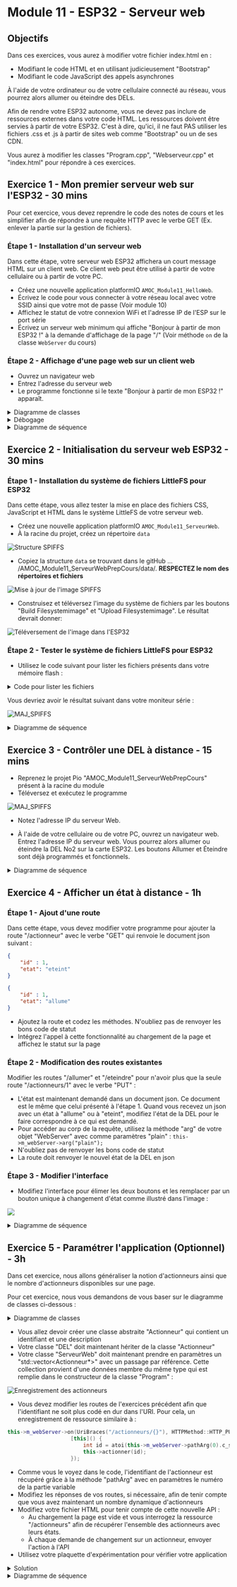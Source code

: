 # Module 11 - ESP32 - Serveur web

## Objectifs

Dans ces exercices, vous aurez à modifier votre fichier index.html en :

- Modifiant le code HTML et en utilisant judicieusement "Bootstrap"
- Modifiant le code JavaScript des appels asynchrones

À l'aide de votre ordinateur ou de votre cellulaire connecté au réseau, vous pourrez alors allumer ou éteindre des DELs.

Afin de rendre votre ESP32 autonome, vous ne devez pas inclure de ressources externes dans votre code HTML. Les ressources doivent être servies à partir de votre ESP32. C'est à dire, qu'ici, il ne faut PAS utiliser les fichiers .css et .js à partir de sites web comme "Bootstrap" ou un de ses CDN.

Vous aurez à modifier les classes "Program.cpp", "Webserveur.cpp" et "index.html" pour répondre à ces exercices.

## Exercice 1 - Mon premier serveur web sur l'ESP32 - 30 mins

Pour cet exercice, vous devez reprendre le code des notes de cours et les simplifier afin de répondre à une requête HTTP avec le verbe GET (Ex. enlever la partie sur la gestion de fichiers).

### Étape 1 - Installation d'un serveur web

Dans cette étape, votre serveur web ESP32 affichera un court message HTML sur un client web. Ce client web peut être utilisé à partir de votre cellulaire ou à partir de votre PC.

- Créez une nouvelle application platformIO ```AMOC_Module11_HelloWeb```.
- Écrivez le code pour vous connecter à votre réseau local avec votre SSID ainsi que votre mot de passe (Voir module 10)
- Affichez le statut de votre connexion WiFi et l'adresse IP de l'ESP sur le port série
- Écrivez un serveur web minimum qui affiche "Bonjour à partir de mon ESP32 !" à la demande d'affichage de la page "/" (Voir méthode ```on``` de la classe ```WebServer``` du cours)

### Étape 2 - Affichage d'une page web sur un client web

- Ouvrez un navigateur web
- Entrez l'adresse du serveur web
- Le programme fonctionne si le texte "Bonjour à partir de mon ESP32 !" apparaît.

<details>
    <summary>Diagramme de classes</summary>

![Diagramme de classes](../images/Module11_ESP32_ServeurWeb/diag/ex01_diagClasses/exercice1_acces_page_web_diag_classes.png)

</details>

<details>
    <summary>Débogage</summary>

Si cela ne fonctionne pas :

- Validez que vous avez bien la bonne adresse IP
- Validez que votre ordinateur ou votre cellulaire est bien connecté sur le même réseau :
  - Même réseau WiFi
  - Ou à un réseau WiFi connecté sur le réseau filaire sur lequel vous êtes
  - ET que vous avec le même début d'adresse IP en considérant les premières valeurs d'une taille données par votre masque réseau (Exemple : 192.168.1.x pour les deux périphériques si votre CIDR est /24, c'est à dire que le masque est 255.255.255.0)
- Validez que vous appelez bien la méthode ```handleResquest``` à chaque appel de la fonction ```loop``` par le cadriciel "Arduino"
- Validez que vous demandez bien la ressource qui est déclarée dans votre enregistrement de route ```on(URI, Verbe, Fonction)```
- Ajoutez une fonction à l'événement ```onNotFound``` qui affiche la ressource non trouvée sur le port série en utilisant la méthode ```uri``` de votre objet ```WebServer```

</details>

<details>
    <summary>Diagramme de séquence</summary>

![Diagramme de séquence exercice 1](../out/Module11_ESP32_ServeurWeb/diag/ex01/exercice1_acces_page_web.png)

</details>

## Exercice 2 - Initialisation du serveur web ESP32 - 30 mins

### Étape 1 - Installation du système de fichiers LittleFS pour ESP32

Dans cette étape, vous allez tester la mise en place des fichiers CSS, JavaScript et HTML dans le système LittleFS de votre serveur web.

- Créez une nouvelle application platformIO ```AMOC_Module11_ServeurWeb```.
- À la racine du projet, créez un répertoire ```data```

![Structure SPIFFS](img/structure_SPIFFS.png)

- Copiez la structure ```data``` se trouvant dans le gitHub  ... /AMOC_Module11_ServeurWebPrepCours/data/. **RESPECTEZ le nom des répertoires et fichiers**

![Mise à jour de l'image SPIFFS](img/miseAJourSPIFFS.png)

- Construisez et téléversez l'image du système de fichiers par les boutons "Build Filesystemimage" et "Upload Filesystemimage". Le résultat devrait donner:

![Téléversement de l'image dans l'ESP32](img/BuildSPIFFS.png)

### Étape 2 - Tester le système de fichiers LittleFS pour ESP32

- Utilisez le code suivant pour lister les fichiers présents dans votre mémoire flash :

<details>
    <summary>Code pour lister les fichiers</summary>

<!-- ```cpp
#include "LittleFS.h" 

void listFilesInDir(File dir, int numTabs = 1);

void setup() {
    Serial.begin(112500);
 
    delay(500);
 
    Serial.println(F("Inizializing FS..."));
    if (LittleFS.begin()){
        Serial.println(F("LittleFS mounted correctly."));
    }else{
        Serial.println(F("!An error occurred during LittleFS mounting"));
    }

    // Get all information of SPIFFS
 
    unsigned int totalBytes = LittleFS.totalBytes();
    unsigned int usedBytes = LittleFS.usedBytes();
 
    Serial.println("===== File system info =====");
 
    Serial.print("Total space:      ");
    Serial.print(totalBytes);
    Serial.println("byte");
 
    Serial.print("Total space used: ");
    Serial.print(usedBytes);
    Serial.println("byte");
 
    Serial.println();
 
    // Open dir folder
    File dir = LittleFS.open("/");
    // List file at root
    listFilesInDir(dir);
}

void listFilesInDir(File dir, int numTabs) {
  while (true) {
 
    File entry =  dir.openNextFile();
    if (! entry) {
      // no more files in the folder
      break;
    }
    for (uint8_t i = 0; i < numTabs; i++) {
      Serial.print('\t');
    }
    Serial.print(entry.name());
    if (entry.isDirectory()) {
      Serial.println("/");
      listFilesInDir(entry, numTabs + 1);
    } else {
      // display zise for file, nothing for directory
      Serial.print("\t\t");
      Serial.println(entry.size(), DEC);
    }
    entry.close();
  }
}
``` -->

![Code setup](img/code_lister_fichiers_1_2.png)

![Code lister fichiers](img/code_lister_fichiers_2_2.png)

</details>

Vous devriez avoir le résultat suivant dans votre moniteur série :

![MAJ_SPIFFS](img/JournalSPIFFS.png)

<details>
    <summary>Diagramme de séquence</summary>

![Diagramme de séquence exercice 2](../out/Module11_ESP32_ServeurWeb/diag/ex02/exercice2_serveur_web.png)

</details>

## Exercice 3 - Contrôler une DEL à distance - 15 mins

- Reprenez le projet Pio "AMOC_Module11_ServeurWebPrepCours" présent à la racine du module
- Téléversez et exécutez le programme

![MAJ_SPIFFS](img/consoleWebServeur.png)

- Notez l'adresse IP du serveur Web.

- À l'aide de votre cellulaire ou de votre PC, ouvrez un navigateur web. Entrez l'adresse IP du serveur web. Vous pourrez alors allumer ou éteindre la DEL No2 sur la carte ESP32. Les boutons Allumer et Éteindre sont déjà programmés et fonctionnels.

<details>
    <summary>Diagramme de séquence</summary>

![Diagramme de séquence exercice 3](../out/Module11_ESP32_ServeurWeb/diag/ex03/exercice3_controle_del.png)

</details>

## Exercice 4 - Afficher un état à distance - 1h

### Étape 1 - Ajout d'une route

Dans cette étape, vous devez modifier votre programme pour ajouter la route "/actionneur" avec le verbe "GET" qui renvoie le document json suivant :

```json
{
    "id" : 1,
    "etat": "eteint"
}
```

```json
{
    "id" : 1,
    "etat": "allume"
}
```

- Ajoutez la route et codez les méthodes. N'oubliez pas de renvoyer les bons code de statut
- Intégrez l'appel à cette fonctionnalité au chargement de la page et affichez le statut sur la page

### Étape 2 - Modification des routes existantes

Modifier les routes "/allumer" et "/eteindre" pour n'avoir plus que la seule route "/actionneurs/1" avec le verbe "PUT" :

- L'état est maintenant demandé dans un document json. Ce document est le même que celui présenté à l'étape 1. Quand vous recevez un json avec un état à "allume" ou à "eteint", modifiez l'état de la DEL pour le faire correspondre à ce qui est demandé.
- Pour accéder au corp de la requête, utilisez la méthode "arg" de votre objet "WebServer" avec comme paramètres "plain" : ```this->m_webServer->arg("plain");```
- N'oubliez pas de renvoyer les bons code de statut
- La route doit renvoyer le nouvel état de la DEL en json

### Étape 3 - Modifier l'interface

- Modifiez l'interface pour élimer les deux boutons et les remplacer par un bouton unique à changement d'état comme illustré dans l'image :

![](img/boutons_changement_etat1.png)

<details>
    <summary>Diagramme de séquence</summary>

![Diagramme de séquence exercice 4](../out/Module11_ESP32_ServeurWeb/diag/ex04/exercice4_controle_del.png)

</details>

## Exercice 5 - Paramétrer l'application (Optionnel) - 3h

Dans cet exercice, nous allons généraliser la notion d'actionneurs ainsi que le nombre d'actionneurs disponibles sur une page.

Pour cet exercice, nous vous demandons de vous baser sur le diagramme de classes ci-dessous :

<details>
    <summary>Diagramme de classes</summary>

![Diagramme de classes actionneurs](img/diagramme_classes_Actionneurs.png)

</details>

- Vous allez devoir créer une classe abstraite "Actionneur" qui contient un identifiant et une description
- Votre classe "DEL" doit maintenant hériter de la classe "Actionneur"
- Votre classe "ServeurWeb" doit maintenant prendre en paramètres un "std::vector<Actionneur*>" avec un passage par référence. Cette collection provient d'une données membre du même type qui est remplie dans le constructeur de la classe "Program" :

![Enregistrement des actionneurs](img/serveurweb_gen.png)

- Vous devez modifier les routes de l'exercices précédent afin que l'identifiant ne soit plus codé en dur dans l'URI. Pour cela, un enregistrement de ressource similaire à :

```cpp
this->m_webServer->on(UriBraces("/actionneurs/{}"), HTTPMethod::HTTP_PUT,
                    [this]() {
                        int id = atoi(this->m_webServer->pathArg(0).c_str());
                        this->actionner(id);
                    });
```

- Comme vous le voyez dans le code, l'identifiant de l'actionneur est récupéré grâce à la méthode "pathArg" avec en paramètres le numéro de la partie variable
- Modifiez les réponses de vos routes, si nécessaire, afin de tenir compte que vous avez maintenant un nombre dynamique d'actionneurs
- Modifiez votre fichier HTML pour tenir compte de cette nouvelle API :
  - Au chargement la page est vide et vous interrogez la ressource "/actionneurs" afin de récupérer l'ensemble des actionneurs avec leurs états.
  - À chaque demande de changement sur un actionneur, envoyer l'action à l'API
- Utilisez votre plaquette d'expérimentation pour vérifier votre application

<details>
    <summary>Solution</summary>

Voir le code du projet "AMOC_Module11_ServeurWebPrepExercices" présent à la racine du module.

</details>

<details>
    <summary>Diagramme de séquence</summary>

![Diagramme de séquence exercice 5](../out/Module11_ESP32_ServeurWeb/diag/ex05/exercice5_controle_actionneurs.png)

</details>
